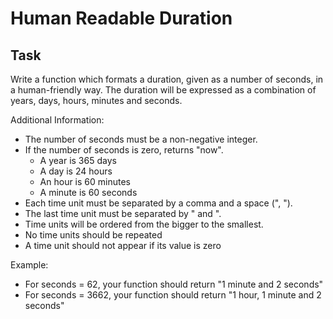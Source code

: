 # Human Readable Duration

## Task

Write a function which formats a duration, given as a number of seconds, in a human-friendly way.
The duration will be expressed as a combination of years, days, hours, minutes and seconds.

Additional Information:  
* The number of seconds must be a non-negative integer.
* If the number of seconds is zero, returns "now".  
  * A year is 365 days
  * A day is 24 hours
  * An hour is 60 minutes
  * A minute is 60 seconds
* Each time unit must be separated by a comma and a space (", ").  
* The last time unit must be separated by " and ".  
* Time units will be ordered from the bigger to the smallest.  
* No time units should be repeated
* A time unit should not appear if its value is zero

Example:  
* For seconds = 62, your function should return
  "1 minute and 2 seconds"
* For seconds = 3662, your function should return
  "1 hour, 1 minute and 2 seconds"


